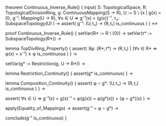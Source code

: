 theorem Continuous_Inverse_Rule() {
  input(
    S: TopologicalSpace,
    R: TopologicalDivisionRing,
    g: ContinuousMapping(S → R),
    U := S \ {x | g(x) = 0},
    g⁻¹: Mapping(U → R),
    ∀x ∈ U ⇒ g⁻¹(x) = (g(x))⁻¹,
    τᵤ: SubspaceTopology(U)
  ) →
  assert(
    g⁻¹: (U,τᵤ) → (R,τᵣ) is_continuous
  )
} ↔

proof Continuous_Inverse_Rule() {
  setVar(R* := R \ {0}) →
  setVar(τ* := SubspaceTopology(R*)) →
  
  lemma TopDivRing_Property() {
    assert(
      ∃φ: (R*,τ*) → (R,τᵣ) | 
      (∀x ∈ R* ⇒ φ(x) = x⁻¹) ∧
      φ is_continuous
    )
  } →
  
  setVar(g* := Restriction(g, U → R*)) →
  
  lemma Restriction_Continuity() {
    assert(g* is_continuous)
  } →
  
  lemma Composition_Continuity() {
    assert(
      φ ∘ g*: (U,τᵤ) → (R,τᵣ) is_continuous
    )
  } →
  
  assert(
    ∀x ∈ U ⇒
    g⁻¹(x) = g(x)⁻¹ = φ(g(x)) = φ(g*(x)) = (φ ∘ g*)(x)
  ) →
  
  apply(Equality_of_Mappings) →
  assert(g⁻¹ = φ ∘ g*) →
  
  conclude(g⁻¹ is_continuous)
}